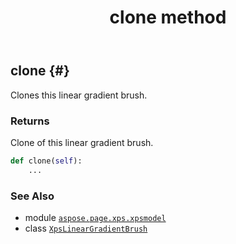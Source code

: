 ﻿---
title: clone method
second_title: Aspose.Page for Python via .NET API References
description: 
type: docs
weight: 20
url: /python-net/aspose.page.xps.xpsmodel/xpslineargradientbrush/clone/
is_root: false
---

## clone {#}

Clones this linear gradient brush.


### Returns 


Clone of this linear gradient brush.


```python
def clone(self):
    ...
```





### See Also
* module [`aspose.page.xps.xpsmodel`](../../)
* class [`XpsLinearGradientBrush`](/page/python-net/aspose.page.xps.xpsmodel/xpslineargradientbrush)
